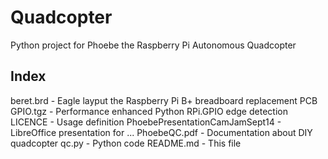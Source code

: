 Quadcopter
==========

Python project for Phoebe the Raspberry Pi Autonomous Quadcopter

Index
-----
beret.brd    - Eagle layput the Raspberry Pi B+ breadboard replacement PCB
GPIO.tgz     - Performance enhanced Python RPi.GPIO edge detection
LICENCE      - Usage definition
PhoebePresentationCamJamSept14 - LibreOffice presentation for ...
PhoebeQC.pdf - Documentation about DIY quadcopter
qc.py        - Python code
README.md    - This file
